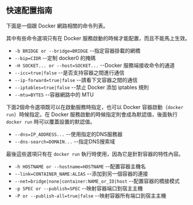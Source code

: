 ## 快速配置指南

下面是一個跟 Docker 網路相關的命令列表。

其中有些命令選項只有在 Docker 服務啟動的時候才能配置，而且不能馬上生效。
* `-b BRIDGE or --bridge=BRIDGE` --指定容器掛載的網橋
* `--bip=CIDR` --定制 docker0 的掩碼
* `-H SOCKET... or --host=SOCKET...` --Docker 服務端接收命令的通道
* `--icc=true|false` --是否支持容器之間進行通信
* `--ip-forward=true|false` --請看下文容器之間的通信
* `--iptables=true|false` --禁止 Docker 添加 iptables 規則
* `--mtu=BYTES` --容器網路中的 MTU

下面2個命令選項既可以在啟動服務時指定，也可以 Docker 容器啟動（`docker run`）時候指定。在 Docker 服務啟動的時候指定則會成為默認值，後面執行 `docker run` 時可以覆蓋設置的默認值。
* `--dns=IP_ADDRESS...` --使用指定的DNS服務器
* `--dns-search=DOMAIN...` --指定DNS搜索域

最後這些選項只有在 `docker run` 執行時使用，因為它是針對容器的特性內容。
* `-h HOSTNAME or --hostname=HOSTNAME` --配置容器主機名
* `--link=CONTAINER_NAME:ALIAS` --添加到另一個容器的連接
* `--net=bridge|none|container:NAME_or_ID|host` --配置容器的橋接模式
* `-p SPEC or --publish=SPEC` --映射容器端口到宿主主機
* `-P or --publish-all=true|false` --映射容器所有端口到宿主主機
